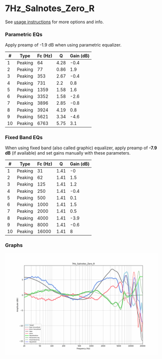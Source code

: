 # 7Hz_Salnotes_Zero_R
See [usage instructions](https://github.com/jaakkopasanen/AutoEq#usage) for more options and info.

### Parametric EQs
Apply preamp of -1.9 dB when using parametric equalizer.

|   # | Type    |   Fc (Hz) |    Q |   Gain (dB) |
|-----|---------|-----------|------|-------------|
|   1 | Peaking |        64 | 4.28 |        -0.4 |
|   2 | Peaking |        77 | 0.86 |         1.9 |
|   3 | Peaking |       353 | 2.67 |        -0.4 |
|   4 | Peaking |       731 | 2.2  |         0.8 |
|   5 | Peaking |      1359 | 1.58 |         1.6 |
|   6 | Peaking |      3352 | 1.58 |        -2.6 |
|   7 | Peaking |      3896 | 2.85 |        -0.8 |
|   8 | Peaking |      3924 | 4.19 |         0.8 |
|   9 | Peaking |      5621 | 3.34 |        -4.6 |
|  10 | Peaking |      6763 | 5.75 |         3.1 |

### Fixed Band EQs
When using fixed band (also called graphic) equalizer, apply preamp of **-7.9 dB** (if available) and set gains manually with these parameters.

|   # | Type    |   Fc (Hz) |    Q |   Gain (dB) |
|-----|---------|-----------|------|-------------|
|   1 | Peaking |        31 | 1.41 |        -0   |
|   2 | Peaking |        62 | 1.41 |         1.5 |
|   3 | Peaking |       125 | 1.41 |         1.2 |
|   4 | Peaking |       250 | 1.41 |        -0.4 |
|   5 | Peaking |       500 | 1.41 |         0.1 |
|   6 | Peaking |      1000 | 1.41 |         1.5 |
|   7 | Peaking |      2000 | 1.41 |         0.5 |
|   8 | Peaking |      4000 | 1.41 |        -3.9 |
|   9 | Peaking |      8000 | 1.41 |        -0.6 |
|  10 | Peaking |     16000 | 1.41 |         8   |

### Graphs
![](./7Hz_Salnotes_Zero_R.png)
